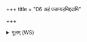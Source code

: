+++
title = "06 अहं पचाम्यहमिद्ददामि"

+++
<details><summary>मूलम् (WS)</summary>

अहं पचाम्यहमिद्ददामि ममेदु कर्मन् करुणेषि जायाः ।  
कौमारो लोको अजनिष्ट पुत्रोन्वारभेथां वय उत्तरावत् ॥ ८ ॥
</details>